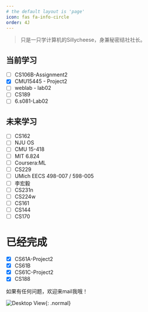 ```yaml
---
# the default layout is 'page'
icon: fas fa-info-circle
order: 4J
---
```


> 只是一只学计算机的Sillycheese，身兼秘密结社社长。

## 当前学习

- [ ] CS106B-Assignment2
- [x] CMU15445 - Project2
- [ ] weblab - lab02
- [ ] CS189
- [ ] 6.s081-Lab02
## 未来学习

- [ ] CS162
- [ ] NJU OS
- [ ] CMU 15-418
- [ ] MIT 6.824
- [ ] Coursera:ML
- [ ] CS229
- [ ] UMich EECS 498-007 / 598-005
- [ ] 李宏毅
- [ ] CS231n
- [ ] CS224w
- [ ] CS161
- [ ] CS144
- [ ] CS170

# 已经完成

- [x] CS61A-Project2
- [x] CS61B
- [x] CS61C-Project2
- [x] CS188

如果有任何问题，欢迎来mail我哦！

[我的Email]: si11ycheese6680@gmail.com

![Desktop View](/img/about2.jpg){: .normal}





